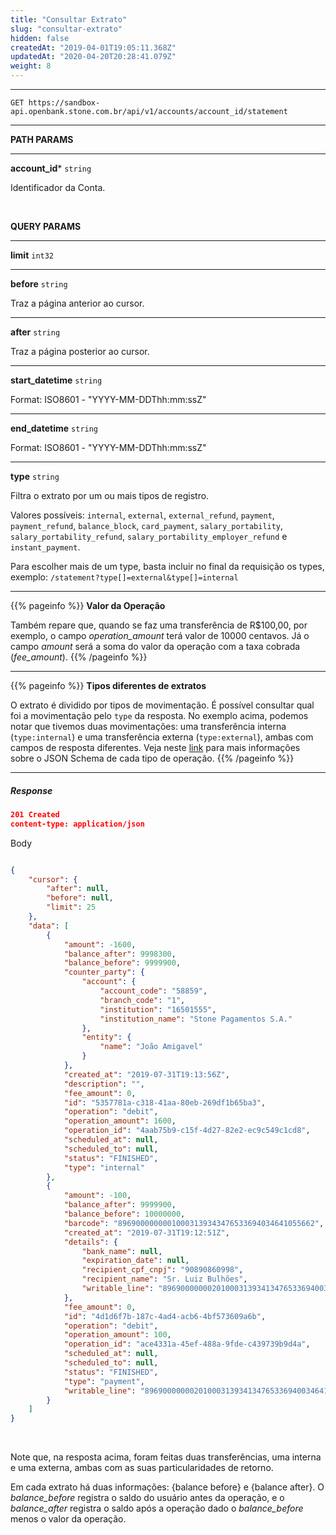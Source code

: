 ```yaml
---
title: "Consultar Extrato"
slug: "consultar-extrato"
hidden: false
createdAt: "2019-04-01T19:05:11.368Z"
updatedAt: "2020-04-20T20:28:41.079Z"
weight: 8
---
```


---

```http 
GET https://sandbox-api.openbank.stone.com.br/api/v1/accounts/account_id/statement
```
---


**PATH PARAMS**

---

**account_id***  `string`

Identificador da Conta.

<br>

**QUERY PARAMS**

---

**limit**  `int32`


---

**before**  `string`

Traz a página anterior ao cursor.

---

**after**  `string`

Traz a página posterior ao cursor.


---

**start_datetime**  `string`

Format: ISO8601 - "YYYY-MM-DDThh:mm:ssZ"


---

**end_datetime**  `string`

Format: ISO8601 - "YYYY-MM-DDThh:mm:ssZ"


---

**type**  `string`

Filtra o extrato por um ou mais tipos de registro.

Valores possíveis: `internal`, `external`, `external_refund`, `payment`, `payment_refund`, `balance_block`, `card_payment`, `salary_portability`, `salary_portability_refund`, `salary_portability_employer_refund` e `instant_payment`.

Para escolher mais de um type, basta incluir no final da requisição os types, exemplo:  `/statement?type[]=external&type[]=internal`


---
{{% pageinfo %}}
**Valor da Operação**

Também repare que, quando se faz uma transferência de R$100,00, por exemplo, o campo _operation_amount_ terá valor de 10000 centavos. Já o campo _amount_ será a soma do valor da operação com a taxa cobrada (_fee_amount_).
{{% /pageinfo %}}


---
{{% pageinfo %}}
**Tipos diferentes de extratos**

O extrato é dividido por tipos de movimentação. É possível consultar qual foi a movimentação pelo `type` da resposta. No exemplo acima, podemos notar que tivemos duas movimentações: uma transferência interna (`type:internal`) e uma transferência externa (`type:external`), ambas com campos de resposta diferentes. Veja neste [link](https://docs.openbank.stone.com.br/reference#objetos-do-extrato) para mais informações sobre o JSON Schema de cada tipo de operação.
{{% /pageinfo %}}

---

##### **Response**

```JSON
201 Created
content-type: application/json
```
Body
```JSON

{
    "cursor": {
        "after": null,
        "before": null,
        "limit": 25
    },
    "data": [
        {
            "amount": -1600,
            "balance_after": 9998300,
            "balance_before": 9999900,
            "counter_party": {
                "account": {
                    "account_code": "58859",
                    "branch_code": "1",
                    "institution": "16501555",
                    "institution_name": "Stone Pagamentos S.A."
                },
                "entity": {
                    "name": "João Amigavel"
                }
            },
            "created_at": "2019-07-31T19:13:56Z",
            "description": "",
            "fee_amount": 0,
            "id": "5357781a-c318-41aa-80eb-269df1b65ba3",
            "operation": "debit",
            "operation_amount": 1600,
            "operation_id": "4aab75b9-c15f-4d27-82e2-ec9c549c1cd8",
            "scheduled_at": null,
            "scheduled_to": null,
            "status": "FINISHED",
            "type": "internal"
        },
        {
            "amount": -100,
            "balance_after": 9999900,
            "balance_before": 10000000,
            "barcode": "89690000000010003139343476533694034641055662",
            "created_at": "2019-07-31T19:12:51Z",
            "details": {
                "bank_name": null,
                "expiration_date": null,
                "recipient_cpf_cnpj": "90890860998",
                "recipient_name": "Sr. Luiz Bulhões",
                "writable_line": "896900000002010003139341347653369400346410556622"
            },
            "fee_amount": 0,
            "id": "4d1d6f7b-187c-4ad4-acb6-4bf573609a6b",
            "operation": "debit",
            "operation_amount": 100,
            "operation_id": "ace4331a-45ef-488a-9fde-c439739b9d4a",
            "scheduled_at": null,
            "scheduled_to": null,
            "status": "FINISHED",
            "type": "payment",
            "writable_line": "896900000002010003139341347653369400346410556622"
        }
    ]
}
```

<br>

Note que, na resposta acima, foram feitas duas transferências, uma interna e uma externa, ambas com as suas particularidades de retorno.

Em cada extrato há duas informações: {balance before} e {balance after}. O _balance_before_ registra o saldo do usuário antes da operação, e o _balance_after_ registra o saldo após a operação dado o _balance_before_ menos o valor da operação.

<br>
